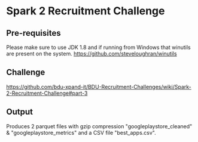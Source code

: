 # Spark 2 Recruitment Challenge

## Pre-requisites

Please make sure to use JDK 1.8 and if running from Windows that winutils are present on the system.
https://github.com/steveloughran/winutils

## Challenge

https://github.com/bdu-xpand-it/BDU-Recruitment-Challenges/wiki/Spark-2-Recruitment-Challenge#part-3

## Output

Produces 2 parquet files with gzip compression "googleplaystore_cleaned" & "googleplaystore_metrics" and a CSV file 
"best_apps.csv".
